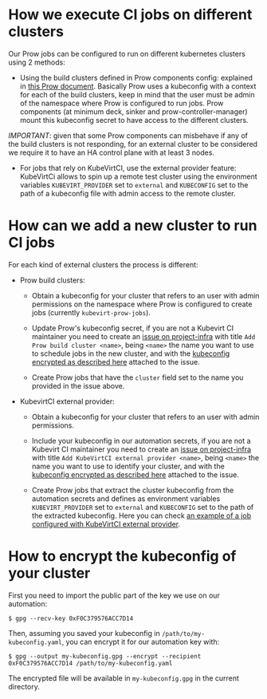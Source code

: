 # How we execute CI jobs on different clusters

Our Prow jobs can be configured to run on different kubernetes clusters using 2
methods:

* Using the build clusters defined in Prow components config: explained in
[this Prow document]. Basically Prow uses a kubeconfig with a context for each
of the build clusters, keep in mind that the user must be admin of the namespace
where Prow is configured to run jobs. Prow components (at minimum deck, sinker
and prow-controller-manager) mount this kubeconfig secret to have access to the
different clusters.

*IMPORTANT*: given that some Prow components can misbehave if any of the build
clusters is not responding, for an external cluster to be considered we require
it to have an HA control plane with at least 3 nodes.

* For jobs that rely on KubeVirtCI, use the external provider feature: KubeVirtCi
allows to spin up a remote test cluster using the environment variables
`KUBEVIRT_PROVIDER` set to `external` and `KUBECONFIG` set to the path of a
kubeconfig file with admin access to the remote cluster.

# How can we add a new cluster to run CI jobs

For each kind of external clusters the process is different:

* Prow build clusters:

  * Obtain a kubeconfig for your cluster that refers to an user with admin
  permissions on the namespace where Prow is configured to create jobs (currently
  `kubevirt-prow-jobs`).

  * Update Prow's kubeconfig secret, if you are not a Kubevirt CI maintainer you
  need to create an [issue on project-infra] with title `Add Prow build cluster
  <name>`, being `<name>` the name you want to use to schedule jobs in the new
  cluster, and with the [kubeconfig encrypted as described here] attached to the
  issue.

  * Create Prow jobs that have the `cluster` field set to the name you provided in
  the issue above.

* KubevirtCI external provider:

  * Obtain a kubeconfig for your cluster that refers to an user with admin
  permissions.

  * Include your kubeconfig in our automation secrets, if you are not a Kubevirt
  CI maintainer you need to create an [issue on project-infra] with title `Add
  KubeVirtCI external provider <name>`, being `<name>` the name you want to use
  to identify your cluster, and with the [kubeconfig encrypted as described here]
  attached to the issue.

  * Create Prow jobs that extract the cluster kubeconfig from the automation
  secrets and defines as environment variables `KUBEVIRT_PROVIDER` set to `external`
  and `KUBECONFIG` set to the path of the extracted  kubeconfig. Here you can
  check [an example of a job configured with KubeVirtCI external provider].

# <a name="encrypt"></a>How to encrypt the kubeconfig of your cluster

First you need to import the public part of the key we use on our automation:

```
$ gpg --recv-key 0xF0C379576ACC7D14
```
Then, assuming you saved your kubeconfig in `/path/to/my-kubeconfig.yaml`, you can
encrypt it for our automation key with:
```
$ gpg --output my-kubeconfig.gpg --encrypt --recipient 0xF0C379576ACC7D14 /path/to/my-kubeconfig.yaml
```
The encrypted file will be available in `my-kubeconfig.gpg` in the current
directory.


[this Prow document]: https://github.com/kubernetes/test-infra/blob/master/prow/getting_started_deploy.md#Run-test-pods-in-different-clusters
[issue on project-infra]: https://github.com/kubevirt/project-infra/issues/new
[kubeconfig encrypted as described here]: #encrypt
[an example of a job configured with KubeVirtCI external provider]: https://github.com/kubevirt/project-infra/blob/main/github/ci/prow-deploy/files/jobs/kubevirt/kubevirt/kubevirt-periodics.yaml#L1206
